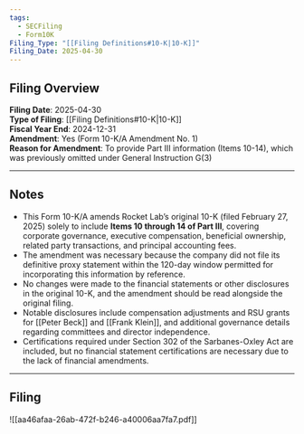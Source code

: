 ```yaml
---
tags:
  - SECFiling
  - Form10K
Filing_Type: "[[Filing Definitions#10-K|10-K]]"
Filing_Date: 2025-04-30
---
```

## Filing Overview

**Filing Date**: 2025-04-30  
**Type of Filing**: [[Filing Definitions#10-K|10-K]]  
**Fiscal Year End**: 2024-12-31  
**Amendment**: Yes (Form 10-K/A Amendment No. 1)  
**Reason for Amendment**: To provide Part III information (Items 10-14), which was previously omitted under General Instruction G(3)  

---
## Notes

- This Form 10-K/A amends Rocket Lab’s original 10-K (filed February 27, 2025) solely to include **Items 10 through 14 of Part III**, covering corporate governance, executive compensation, beneficial ownership, related party transactions, and principal accounting fees.
- The amendment was necessary because the company did not file its definitive proxy statement within the 120-day window permitted for incorporating this information by reference.
- No changes were made to the financial statements or other disclosures in the original 10-K, and the amendment should be read alongside the original filing.
- Notable disclosures include compensation adjustments and RSU grants for [[Peter Beck]] and [[Frank Klein]], and additional governance details regarding committees and director independence.
- Certifications required under Section 302 of the Sarbanes-Oxley Act are included, but no financial statement certifications are necessary due to the lack of financial amendments.

---
## Filing

![[aa46afaa-26ab-472f-b246-a40006aa7fa7.pdf]]
